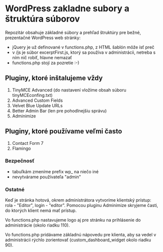 # WordPress zakladne subory a štruktúra súborov
Repozitár obsahuje základné súbory a prehľad štruktúry pre bežné, prezentačné WordPress web stránky:
- jQuery je už definované v functions.php, z HTML šablón môže ísť preč
- v /js je súbor excerptFirst.js, ktorý sa používa v administrácii, netreba s ním nič robiť, hlavne nemazať
- functions.php stojí za pozretie :-)

## Pluginy, ktoré inštalujeme vždy
1. TinyMCE Advanced (do nastavení vložíme obsah súboru tinyMCEconfing.txt)
2. Advanced Custom Fields
3. Velvet Blue Update URLs
4. Better Admin Bar (len pre pohodlnejšiu správu)
5. Adminimize

## Pluginy, ktoré používame veľmi často
1. Contact Form 7
2. Flamingo

### Bezpečnosť
- tabuľkám zmeníme prefix wp_ na niečo iné
- nevytvárame používateľa "admin"

### Ostatné
Keď je stránka hotová, okrem administrátora vytvoríme klientský prístup: rola - "Editor", login - "editor". Pomocou pluginu Adminimize skryjeme časti, do ktorých klient nemá mať prístup.

Vo functions.php nastavujeme logo aj pre stránku na prihlásenie do administrácie (okolo riadku 110).

Vo functions.php pridávame základnú nápovedu pre klienta, aby sa vedel v administrácii rýchlo  zorientovať (custom_dashboard_widget okolo riadku 90).


